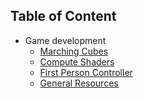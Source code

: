 ## Table of Content
- Game development
    - [Marching Cubes](/GameDev/MarchingCubes.md)
    - [Compute Shaders](/GameDev/ComputeShaders.md)
    - [First Person Controller](/GameDev/FirstPersonController.md)
    - [General Resources](/GameDev/GeneralResources.md)

